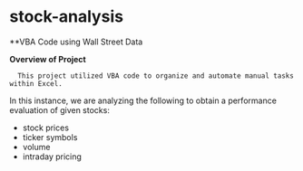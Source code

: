# stock-analysis
**VBA Code using Wall Street Data

**Overview of Project**

      This project utilized VBA code to organize and automate manual tasks within Excel.  
In this instance, we are analyzing the following to obtain a performance evaluation of given stocks:
- stock prices
- ticker symbols
- volume
- intraday pricing 
